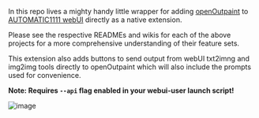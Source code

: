 In this repo lives a mighty handy little wrapper for adding [openOutpaint](https://github.com/zero01101/openOutpaint) to [AUTOMATIC1111 webUI](https://github.com/AUTOMATIC1111/stable-diffusion-webui) directly as a native extension. 

Please see the respective READMEs and wikis for each of the above projects for a more comprehensive understanding of their feature sets.

This extension also adds buttons to send output from webUI txt2imng and img2img tools directly to openOutpaint which will also include the prompts used for convenience.

**Note: Requires `--api` flag enabled in your webui-user launch script!**

![image](https://user-images.githubusercontent.com/1649724/209033089-fb908d92-0c52-4165-a6a3-e6e9f28b032d.png)

